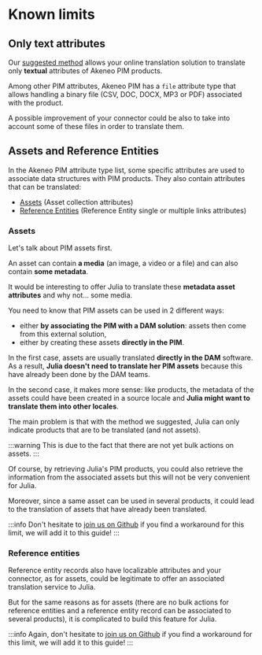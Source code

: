 # Known limits

## Only text attributes

Our [suggested method](step3-how-to-build-your-connector.html) allows your online translation solution to translate only **textual** attributes of Akeneo PIM products.

Among other PIM attributes, Akeneo PIM has a `file` attribute type that allows handling a binary file (CSV, DOC, DOCX, MP3 or PDF) associated with the product.

A possible improvement of your connector could be also to take into account some of these files in order to translate them.

## Assets and Reference Entities

In the Akeneo PIM attribute type list, some specific attributes are used to associate data structures with PIM products. They also contain attributes that can be translated:
* [Assets](https://help.akeneo.com/pim/serenity/articles/what-about-assets.html) (Asset collection attributes)
* [Reference Entities](https://help.akeneo.com/pim/serenity/articles/what-about-reference-entities.html) (Reference Entity single or multiple links attributes)

### Assets

Let's talk about PIM assets first.

An asset can contain **a media** (an image, a video or a file) and can also contain **some metadata**.

It would be interesting to offer Julia to translate these **metadata asset attributes** and why not... some media.

You need to know that PIM assets can be used in 2 different ways:
* either **by associating the PIM with a DAM solution**: assets then come from this external solution,
* either by creating these assets **directly in the PIM**.

In the first case, assets are usually translated **directly in the DAM** software. As a result, **Julia doesn't need to translate her PIM assets** because this have already been done by the DAM teams.

In the second case, it makes more sense: like products, the metadata of the assets could have been created in a source locale and **Julia might want to translate them into other locales**.

The main problem is that with the method we suggested, Julia can only indicate products that are to be translated (and not assets).

:::warning
This is due to the fact that there are not yet bulk actions on assets.
:::

Of course, by retrieving Julia's PIM products, you could also retrieve the information from the associated assets but this will not be very convenient for Julia.

Moreover, since a same asset can be used in several products, it could lead to the translation of assets that have already been translated.

:::info
Don't hesitate to [join us on Github](https://github.com/akeneo/pim-api-docs) if you find a workaround for this limit, we will add it to this guide!
:::

### Reference entities

Reference entity records also have localizable attributes and your connector, as for assets, could be legitimate to offer an associated translation service to Julia.

But for the same reasons as for assets (there are no bulk actions for reference entities and a reference entity record can be associated to several products), it is complicated to build this feature for Julia.

:::info
Again, don't hesitate to [join us on Github](https://github.com/akeneo/pim-api-docs) if you find a workaround for this limit, we will add it to this guide!
:::
